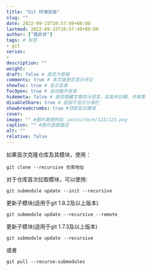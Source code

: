 ```yaml
---
title: "Git 环境安装"
slug: ""
date: 2022-09-15T10:57:49+08:00
lastmod: 2022-09-15T10:57:49+08:00
author: ["路非非"]
tags: # 标签
- git
series:
-
description: ""
weight:
draft: false # 是否为草稿
comments: true # 本页面是否显示评论
showToc: true # 显示目录
TocOpen: true # 自动展开目录
hidemeta: false # 是否隐藏文章的元信息，如发布日期、作者等
disableShare: true # 底部不显示分享栏
showbreadcrumbs: true #顶部显示路径
cover:
image: "" #图片路径例如：posts/tech/123/123.png
caption: "" #图片底部描述
alt: ""
relative: false
---
```


如果首次克隆仓库及其模块，使用：
```shell
git clone --recursive 仓库地址
```

对于仓库首次拉取模块，可以使用:
```shell
git submodule update --init --recursive

```
更新子模块(适用于git 1.8.2及以上版本)
```shell
git submodule update --recursive --remote
```
更新子模块(适用于git 1.7.3及以上版本)
```shell
git submodule update --recursive
```

或者
```shell
git pull --recurse-submodules
```


